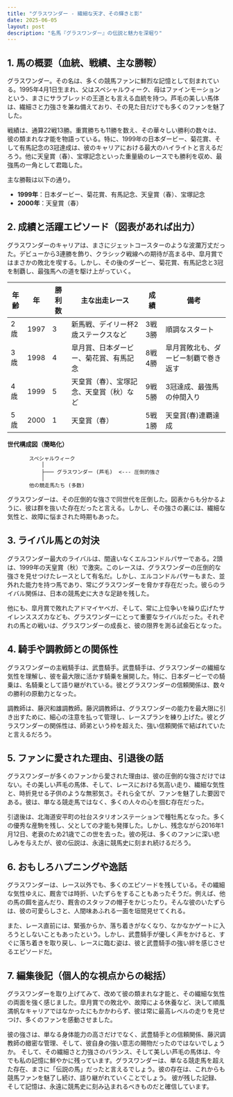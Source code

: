 ```yaml
---
title: "グラスワンダー - 繊細な天才、その輝きと影"
date: 2025-06-05
layout: post
description: "名馬『グラスワンダー』の伝説と魅力を深堀り"
---
```


## 1. 馬の概要（血統、戦績、主な勝鞍）

グラスワンダー。その名は、多くの競馬ファンに鮮烈な記憶として刻まれている。1995年4月1日生まれ、父はスペシャルウィーク、母はファインモーションという、まさにサラブレッドの王道とも言える血統を持つ。芦毛の美しい馬体は、繊細さと力強さを兼ね備えており、その見た目だけでも多くのファンを魅了した。

戦績は、通算22戦13勝。重賞勝ちも11勝を数え、その華々しい勝利の数々は、彼の類まれな才能を物語っている。特に、1999年の日本ダービー、菊花賞、そして有馬記念の3冠達成は、彼のキャリアにおける最大のハイライトと言えるだろう。他に天皇賞（春）、宝塚記念といった重量級のレースでも勝利を収め、最強馬の一角として君臨した。

主な勝鞍は以下の通り。

* **1999年**：日本ダービー、菊花賞、有馬記念、天皇賞（春）、宝塚記念
* **2000年**：天皇賞（春）


## 2. 成績と活躍エピソード（図表があれば出力）

グラスワンダーのキャリアは、まさにジェットコースターのような波瀾万丈だった。デビューから3連勝を飾り、クラシック戦線への期待が高まる中、皐月賞ではまさかの敗北を喫する。しかし、その後のダービー、菊花賞、有馬記念と3冠を制覇し、最強馬への道を駆け上がっていく。

| 年齢 | 年 | 勝利数 | 主な出走レース | 成績 | 備考 |
|---|---|---|---|---|---|
| 2歳 | 1997 | 3 | 新馬戦、デイリー杯2歳ステークスなど | 3戦3勝 | 順調なスタート |
| 3歳 | 1998 | 4 | 皐月賞、日本ダービー、菊花賞、有馬記念 | 8戦4勝 | 皐月賞敗北も、ダービー制覇で巻き返す |
| 4歳 | 1999 | 5 | 天皇賞（春）、宝塚記念、天皇賞（秋）など | 9戦5勝 | 3冠達成、最強馬の仲間入り |
| 5歳 | 2000 | 1 | 天皇賞（春） | 5戦1勝 | 天皇賞(春)連覇達成 |


**世代構成図（簡略化）**

```
       スペシャルウィーク
           │
           ├─── グラスワンダー (芦毛)  <--- 圧倒的強さ
           │
       他の競走馬たち (多数)
```

グラスワンダーは、その圧倒的な強さで同世代を圧倒した。図表からも分かるように、彼は群を抜いた存在だったと言える。しかし、その強さの裏には、繊細な気性と、故障に悩まされた時期もあった。


## 3. ライバル馬との対決

グラスワンダー最大のライバルは、間違いなくエルコンドルパサーである。2頭は、1999年の天皇賞（秋）で激突。このレースは、グラスワンダーの圧倒的な強さを見せつけたレースとして有名だ。しかし、エルコンドルパサーもまた、並外れた能力を持つ馬であり、常にグラスワンダーを脅かす存在だった。彼らのライバル関係は、日本の競馬史に大きな足跡を残した。

他にも、皐月賞で敗れたアドマイヤベガ、そして、常に上位争いを繰り広げたサイレンススズカなども、グラスワンダーにとって重要なライバルだった。それぞれの馬との戦いは、グラスワンダーの成長と、彼の限界を測る試金石となった。


## 4. 騎手や調教師との関係性

グラスワンダーの主戦騎手は、武豊騎手。武豊騎手は、グラスワンダーの繊細な気性を理解し、彼を最大限に活かす騎乗を展開した。特に、日本ダービーでの騎乗は、名騎乗として語り継がれている。彼とグラスワンダーの信頼関係は、数々の勝利の原動力となった。

調教師は、藤沢和雄調教師。藤沢調教師は、グラスワンダーの能力を最大限に引き出すために、細心の注意を払って管理し、レースプランを練り上げた。彼とグラスワンダーの関係性は、師弟という枠を超えた、強い信頼関係で結ばれていたと言えるだろう。


## 5. ファンに愛された理由、引退後の話

グラスワンダーが多くのファンから愛された理由は、彼の圧倒的な強さだけではない。その美しい芦毛の馬体、そして、レースにおける気高い走り、繊細な気性と、時折見せる子供のような無邪気さ。それら全てが、ファンを魅了した要因である。彼は、単なる競走馬ではなく、多くの人々の心を掴む存在だった。

引退後は、北海道安平町の社台スタリオンステーションで種牡馬となった。多くの優秀な産駒を残し、父としての才能も発揮した。しかし、残念ながら2016年1月12日、老衰のため21歳でこの世を去った。彼の死は、多くのファンに深い悲しみを与えたが、彼の伝説は、永遠に競馬史に刻まれ続けるだろう。


## 6. おもしろハプニングや逸話

グラスワンダーは、レース以外でも、多くのエピソードを残している。その繊細な気性ゆえに、厩舎では時折、いたずらをすることもあったそうだ。例えば、他の馬の餌を盗んだり、厩舎のスタッフの帽子をかじったり。そんな彼のいたずらは、彼の可愛らしさと、人間味あふれる一面を垣間見せてくれる。

また、レース直前には、緊張からか、落ち着きがなくなり、なかなかゲートに入ろうとしないこともあったという。しかし、武豊騎手が優しく声をかけると、すぐに落ち着きを取り戻し、レースに臨む姿は、彼と武豊騎手の強い絆を感じさせるエピソードだ。


## 7. 編集後記（個人的な視点からの総括）

グラスワンダーを取り上げてみて、改めて彼の類まれな才能と、その繊細な気性の両面を強く感じました。皐月賞での敗北や、故障による休養など、決して順風満帆なキャリアではなかったにもかかわらず、彼は常に最高レベルの走りを見せつけ、多くのファンを感動させました。

彼の強さは、単なる身体能力の高さだけでなく、武豊騎手との信頼関係、藤沢調教師の緻密な管理、そして、彼自身の強い意志の賜物だったのではないでしょうか。  そして、その繊細さと力強さのバランス、そして美しい芦毛の馬体は、今でも私の記憶に鮮やかに残っています。グラスワンダーは、単なる競走馬を超えた存在、まさに「伝説の馬」だったと言えるでしょう。彼の存在は、これからも競馬ファンを魅了し続け、語り継がれていくことでしょう。  彼が残した記録、そして記憶は、永遠に競馬史に刻み込まれるべきものだと確信しています。

